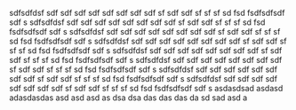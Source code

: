 sdfsdfdsf sdf sdf sdf sdf sdf sdf sdf sdf sf sdf sdf sf sf sf sd fsd fsdfsdfsdf sdf s sdfsdfdsf sdf sdf sdf sdf sdf sdf sdf sdf sf sdf sdf sf sf sf sd fsd fsdfsdfsdf sdf s sdfsdfdsf sdf sdf sdf sdf sdf sdf sdf sdf sf sdf sdf sf sf sf sd fsd fsdfsdfsdf sdf s sdfsdfdsf sdf sdf sdf sdf sdf sdf sdf sdf sf sdf sdf sf sf sf sd fsd fsdfsdfsdf sdf s sdfsdfdsf sdf sdf sdf sdf sdf sdf sdf sdf sf sdf sdf sf sf sf sd fsd fsdfsdfsdf sdf s sdfsdfdsf sdf sdf sdf sdf sdf sdf sdf sdf sf sdf sdf sf sf sf sd fsd fsdfsdfsdf sdf s sdfsdfdsf sdf sdf sdf sdf sdf sdf sdf sdf sf sdf sdf sf sf sf sd fsd fsdfsdfsdf sdf s sdfsdfdsf sdf sdf sdf sdf sdf sdf sdf sdf sf sdf sdf sf sf sf sd fsd fsdfsdfsdf sdf s asdasdsad asdasd adasdasdas asd asd asd as dsa dsa das das das da sd sad asd a